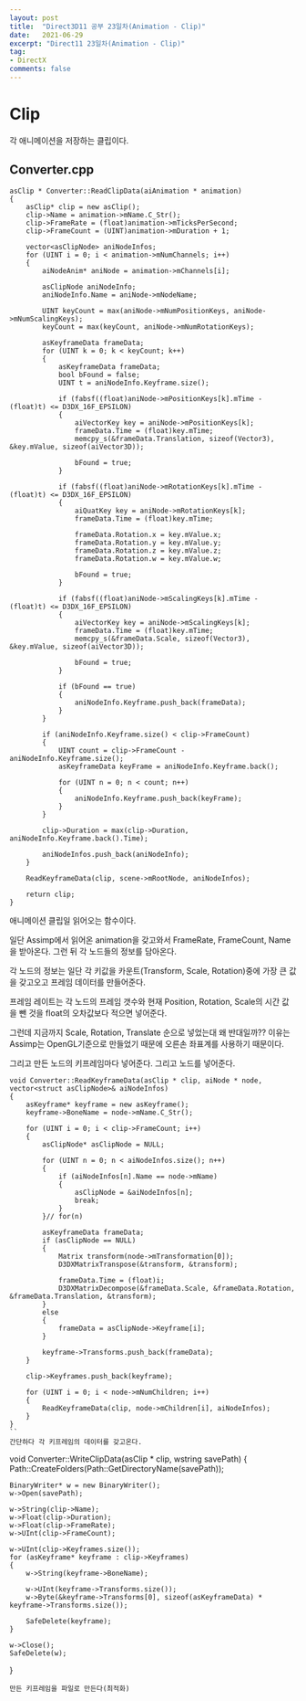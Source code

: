 ```yaml
---
layout: post
title:  "Direct3D11 공부 23일차(Animation - Clip)"
date:   2021-06-29
excerpt: "Direct11 23일차(Animation - Clip)"
tag:
- DirectX
comments: false
---
```


# Clip
각 애니메이션을 저장하는 클립이다.

## Converter.cpp
```
asClip * Converter::ReadClipData(aiAnimation * animation)
{
	asClip* clip = new asClip();
	clip->Name = animation->mName.C_Str();
	clip->FrameRate = (float)animation->mTicksPerSecond;
	clip->FrameCount = (UINT)animation->mDuration + 1;

	vector<asClipNode> aniNodeInfos;
	for (UINT i = 0; i < animation->mNumChannels; i++)
	{
		aiNodeAnim* aniNode = animation->mChannels[i];

		asClipNode aniNodeInfo;
		aniNodeInfo.Name = aniNode->mNodeName;

		UINT keyCount = max(aniNode->mNumPositionKeys, aniNode->mNumScalingKeys);
		keyCount = max(keyCount, aniNode->mNumRotationKeys);

		asKeyframeData frameData;
		for (UINT k = 0; k < keyCount; k++)
		{
			asKeyframeData frameData;
			bool bFound = false;
			UINT t = aniNodeInfo.Keyframe.size();

			if (fabsf((float)aniNode->mPositionKeys[k].mTime - (float)t) <= D3DX_16F_EPSILON)
			{
				aiVectorKey key = aniNode->mPositionKeys[k];
				frameData.Time = (float)key.mTime;
				memcpy_s(&frameData.Translation, sizeof(Vector3), &key.mValue, sizeof(aiVector3D));

				bFound = true;
			}

			if (fabsf((float)aniNode->mRotationKeys[k].mTime - (float)t) <= D3DX_16F_EPSILON)
			{
				aiQuatKey key = aniNode->mRotationKeys[k];
				frameData.Time = (float)key.mTime;

				frameData.Rotation.x = key.mValue.x;
				frameData.Rotation.y = key.mValue.y;
				frameData.Rotation.z = key.mValue.z;
				frameData.Rotation.w = key.mValue.w;

				bFound = true;
			}

			if (fabsf((float)aniNode->mScalingKeys[k].mTime - (float)t) <= D3DX_16F_EPSILON)
			{
				aiVectorKey key = aniNode->mScalingKeys[k];
				frameData.Time = (float)key.mTime;
				memcpy_s(&frameData.Scale, sizeof(Vector3), &key.mValue, sizeof(aiVector3D));

				bFound = true;
			}

			if (bFound == true)
			{
				aniNodeInfo.Keyframe.push_back(frameData);
			}
		}

		if (aniNodeInfo.Keyframe.size() < clip->FrameCount)
		{
			UINT count = clip->FrameCount - aniNodeInfo.Keyframe.size();
			asKeyframeData keyFrame = aniNodeInfo.Keyframe.back();

			for (UINT n = 0; n < count; n++)
			{
				aniNodeInfo.Keyframe.push_back(keyFrame);
			}
		}

		clip->Duration = max(clip->Duration, aniNodeInfo.Keyframe.back().Time);

		aniNodeInfos.push_back(aniNodeInfo);
	}

	ReadKeyframeData(clip, scene->mRootNode, aniNodeInfos);

	return clip;
}
```
애니메이션 클립일 읽어오는 함수이다.

일단 Assimp에서 읽어온 animation을 갖고와서 FrameRate, FrameCount, Name을 받아온다. 그런 뒤 각 노드들의 정보를 담아온다.

각 노드의 정보는 일단 각 키값을 카운트(Transform, Scale, Rotation)중에 가장 큰 값을 갖고오고 프레임 데이터를 만들어준다.

프레임 레이트는 각 노드의 프레임 갯수와 현재 Position, Rotation, Scale의 시간 값을 뺀 것을 float의 오차값보다 적으면 넣어준다.

그런데 지금까지 Scale, Rotation, Translate 순으로 넣었는대 왜 반대일까?? 이유는 Assimp는 OpenGL기준으로 만들었기 때문에 오른손 좌표계를 사용하기 때문이다.

그리고 만든 노드의 키프레임마다 넣어준다.
그리고 노드를 넣어준다.

```
void Converter::ReadKeyframeData(asClip * clip, aiNode * node, vector<struct asClipNode>& aiNodeInfos)
{
	asKeyframe* keyframe = new asKeyframe();
	keyframe->BoneName = node->mName.C_Str();

	for (UINT i = 0; i < clip->FrameCount; i++)
	{
		asClipNode* asClipNode = NULL;

		for (UINT n = 0; n < aiNodeInfos.size(); n++)
		{
			if (aiNodeInfos[n].Name == node->mName)
			{
				asClipNode = &aiNodeInfos[n];
				break;
			}
		}// for(n)

		asKeyframeData frameData;
		if (asClipNode == NULL)
		{
			Matrix transform(node->mTransformation[0]);
			D3DXMatrixTranspose(&transform, &transform);

			frameData.Time = (float)i;
			D3DXMatrixDecompose(&frameData.Scale, &frameData.Rotation, &frameData.Translation, &transform);
		}
		else
		{
			frameData = asClipNode->Keyframe[i];
		}

		keyframe->Transforms.push_back(frameData);
	}

	clip->Keyframes.push_back(keyframe);

	for (UINT i = 0; i < node->mNumChildren; i++)
	{
		ReadKeyframeData(clip, node->mChildren[i], aiNodeInfos);
	}
}
``
간단하다 각 키프레임의 데이터를 갖고온다.

```

void Converter::WriteClipData(asClip * clip, wstring savePath)
{
	Path::CreateFolders(Path::GetDirectoryName(savePath));

	BinaryWriter* w = new BinaryWriter();
	w->Open(savePath);

	w->String(clip->Name);
	w->Float(clip->Duration);
	w->Float(clip->FrameRate);
	w->UInt(clip->FrameCount);

	w->UInt(clip->Keyframes.size());
	for (asKeyframe* keyframe : clip->Keyframes)
	{
		w->String(keyframe->BoneName);

		w->UInt(keyframe->Transforms.size());
		w->Byte(&keyframe->Transforms[0], sizeof(asKeyframeData) * keyframe->Transforms.size());

		SafeDelete(keyframe);
	}

	w->Close();
	SafeDelete(w);
}
```
만든 키프레임을 파일로 만든다(최적화)